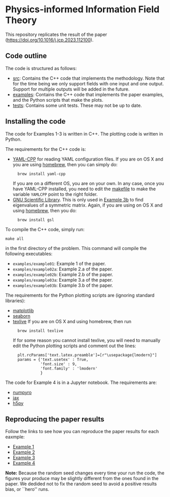 # Physics-informed Information Field Theory

This repository replicates the result of the paper (https://doi.org/10.1016/j.jcp.2023.112100).

## Code outline

The code is structured as follows:
+ [src](./src): Contains the C++ code that implements the methodology.
Note that for the time being we only support fields with one input and one
output. Support for multiple outputs will be added in the future.
+ [examples](./examples): Contains the C++ code that implements the paper
examples, and the Python scripts that make the plots.
+ [tests](./tests): Contains some unit tests. These may not be up to date.

## Installing the code

The code for Examples 1-3 is written in C++.
The plotting code is written in Python.

The requirements for the C++ code is:
+ [YAML-CPP](https://github.com/jbeder/yaml-cpp) for reading YAML configuration
  files. If you are on OS X and you are using
  [homebrew](https://brew.sh), then you can simply do:
  ```
    brew install yaml-cpp
  ```
  If you are on a different OS, you are on your own.
  In any case, once you have YAML-CPP installed, you need to edit the
  [makefile](./makefile) to make the variable `YAMLCPP` point to the right
  folder.
+ [GNU Scientific Library](https://www.gnu.org/software/gsl/). This is only
  used in [Example 3b](examples/example03.md) to find eigenvalues of a
  symmetric matrix. Again, if you are using on OS X and using 
  [homebrew](https://brew.sh), then you do:
  ```
    brew install gsl
  ```

To compile the C++ code, simply run:
```
make all
```
in the first directory of the problem.
This command will compile the following executables:
+ `examples/example01`: Example 1 of the paper.
+ `examples/example02a`: Example 2.a of the paper.
+ `examples/example02b`: Example 2.b of the paper.
+ `examples/example03a`: Example 3.a of the paper.
+ `examples/example03b`: Example 3.b of the paper.

The requirements for the Python plotting scripts are (ignoring standard libraries):
+ [matplotlib](https://matplotlib.org)
+ [seaborn](https://seaborn.pydata.org)
+ [texlive](https://tug.org/texlive/) If you are on OS X and using homebrew,
  then run
  ```
    brew install texlive
  ```
  If for some reason you cannot install texlive, you will need to manually edit
  the Python plotting scripts and comment out the lines:
  ```
    plt.rcParams['text.latex.preamble']=[r"\usepackage{lmodern}"]
    params = {'text.usetex' : True,
              'font.size' : 9,
              'font.family' : 'lmodern'
              }
  ```

The code for Example 4 is in a Jupyter notebook.
The requirements are:
+ [numpyro](https://num.pyro.ai/en/stable/getting_started.html)
+ [jax](https://github.com/google/jax)
+ [h5py](https://www.h5py.org)

## Reproducing the paper results

Follow the links to see how you can reproduce the paper results for each eaxmple:
+ [Example 1](./examples/example01.md)
+ [Example 2](./examples/example02.md)
+ [Example 3](./examples/example03.md)
+ [Example 4](./examples/2D-Allen-Cahn.ipynb)

**Note:** Because the random seed changes every time your run the code,
the figures your produce may be slightly different from the ones found in the
paper.
We dedided not to fix the random seed to avoid a positive results bias,
or ``hero'' runs.

